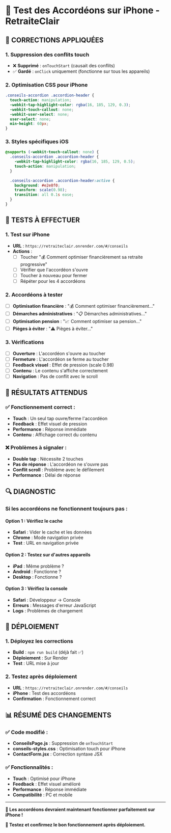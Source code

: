 # 📱 Test des Accordéons sur iPhone - RetraiteClair

## 🔧 **CORRECTIONS APPLIQUÉES**

### **1. Suppression des conflits touch**
- ❌ **Supprimé** : `onTouchStart` (causait des conflits)
- ✅ **Gardé** : `onClick` uniquement (fonctionne sur tous les appareils)

### **2. Optimisation CSS pour iPhone**
```css
.conseils-accordion .accordion-header {
  touch-action: manipulation;
  -webkit-tap-highlight-color: rgba(16, 185, 129, 0.3);
  -webkit-touch-callout: none;
  -webkit-user-select: none;
  user-select: none;
  min-height: 60px;
}
```

### **3. Styles spécifiques iOS**
```css
@supports (-webkit-touch-callout: none) {
  .conseils-accordion .accordion-header {
    -webkit-tap-highlight-color: rgba(16, 185, 129, 0.5);
    touch-action: manipulation;
  }
  
  .conseils-accordion .accordion-header:active {
    background: #e2e8f0;
    transform: scale(0.98);
    transition: all 0.1s ease;
  }
}
```

## 🧪 **TESTS À EFFECTUER**

### **1. Test sur iPhone**
- **URL** : `https://retraiteclair.onrender.com/#/conseils`
- **Actions** :
  - [ ] Toucher "💰 Comment optimiser financièrement sa retraite progressive"
  - [ ] Vérifier que l'accordéon s'ouvre
  - [ ] Toucher à nouveau pour fermer
  - [ ] Répéter pour les 4 accordéons

### **2. Accordéons à tester**
- [ ] **Optimisation financière** : "💰 Comment optimiser financièrement..."
- [ ] **Démarches administratives** : "📋 Démarches administratives..."
- [ ] **Optimisation pension** : "📈 Comment optimiser sa pension..."
- [ ] **Pièges à éviter** : "⚠️ Pièges à éviter..."

### **3. Vérifications**
- [ ] **Ouverture** : L'accordéon s'ouvre au toucher
- [ ] **Fermeture** : L'accordéon se ferme au toucher
- [ ] **Feedback visuel** : Effet de pression (scale 0.98)
- [ ] **Contenu** : Le contenu s'affiche correctement
- [ ] **Navigation** : Pas de conflit avec le scroll

## 🎯 **RÉSULTATS ATTENDUS**

### **✅ Fonctionnement correct :**
- **Touch** : Un seul tap ouvre/ferme l'accordéon
- **Feedback** : Effet visuel de pression
- **Performance** : Réponse immédiate
- **Contenu** : Affichage correct du contenu

### **❌ Problèmes à signaler :**
- **Double tap** : Nécessite 2 touches
- **Pas de réponse** : L'accordéon ne s'ouvre pas
- **Conflit scroll** : Problème avec le défilement
- **Performance** : Délai de réponse

## 🔍 **DIAGNOSTIC**

### **Si les accordéons ne fonctionnent toujours pas :**

#### **Option 1 : Vérifiez le cache**
- **Safari** : Vider le cache et les données
- **Chrome** : Mode navigation privée
- **Test** : URL en navigation privée

#### **Option 2 : Testez sur d'autres appareils**
- **iPad** : Même problème ?
- **Android** : Fonctionne ?
- **Desktop** : Fonctionne ?

#### **Option 3 : Vérifiez la console**
- **Safari** : Développeur → Console
- **Erreurs** : Messages d'erreur JavaScript
- **Logs** : Problèmes de chargement

## 🚀 **DÉPLOIEMENT**

### **1. Déployez les corrections**
- **Build** : `npm run build` (déjà fait ✅)
- **Déploiement** : Sur Render
- **Test** : URL mise à jour

### **2. Testez après déploiement**
- **URL** : `https://retraiteclair.onrender.com/#/conseils`
- **iPhone** : Test des accordéons
- **Confirmation** : Fonctionnement correct

## 📊 **RÉSUMÉ DES CHANGEMENTS**

### **✅ Code modifié :**
- **ConseilsPage.js** : Suppression de `onTouchStart`
- **conseils-styles.css** : Optimisation touch pour iPhone
- **ContactForm.jsx** : Correction syntaxe JSX

### **✅ Fonctionnalités :**
- **Touch** : Optimisé pour iPhone
- **Feedback** : Effet visuel amélioré
- **Performance** : Réponse immédiate
- **Compatibilité** : PC et mobile

---

**🎯 Les accordéons devraient maintenant fonctionner parfaitement sur iPhone !**

**📱 Testez et confirmez le bon fonctionnement après déploiement.**

